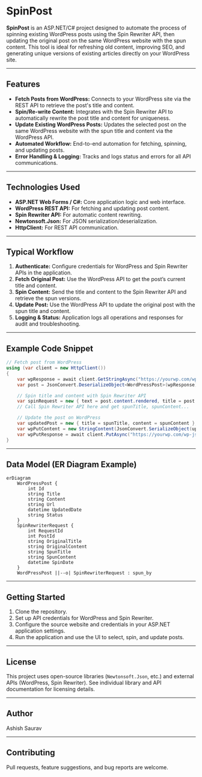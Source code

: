 # SpinPost

**SpinPost** is an ASP.NET/C# project designed to automate the process of spinning existing WordPress posts using the Spin Rewriter API, then updating the original post on the same WordPress website with the spun content. This tool is ideal for refreshing old content, improving SEO, and generating unique versions of existing articles directly on your WordPress site.

---

## Features

- **Fetch Posts from WordPress:** Connects to your WordPress site via the REST API to retrieve the post's title and content.
- **Spin/Re-write Content:** Integrates with the Spin Rewriter API to automatically rewrite the post title and content for uniqueness.
- **Update Existing WordPress Posts:** Updates the selected post on the same WordPress website with the spun title and content via the WordPress API.
- **Automated Workflow:** End-to-end automation for fetching, spinning, and updating posts.
- **Error Handling & Logging:** Tracks and logs status and errors for all API communications.

---

## Technologies Used

- **ASP.NET Web Forms / C#:** Core application logic and web interface.
- **WordPress REST API:** For fetching and updating post content.
- **Spin Rewriter API:** For automatic content rewriting.
- **Newtonsoft.Json:** For JSON serialization/deserialization.
- **HttpClient:** For REST API communication.

---

## Typical Workflow

1. **Authenticate:** Configure credentials for WordPress and Spin Rewriter APIs in the application.
2. **Fetch Original Post:** Use the WordPress API to get the post’s current title and content.
3. **Spin Content:** Send the title and content to the Spin Rewriter API and retrieve the spun versions.
4. **Update Post:** Use the WordPress API to update the original post with the spun title and content.
5. **Logging & Status:** Application logs all operations and responses for audit and troubleshooting.

---

## Example Code Snippet

```csharp
// Fetch post from WordPress
using (var client = new HttpClient())
{
    var wpResponse = await client.GetStringAsync("https://yourwp.com/wp-json/wp/v2/posts/POST_ID");
    var post = JsonConvert.DeserializeObject<WordPressPost>(wpResponse);

    // Spin title and content with Spin Rewriter API
    var spinRequest = new { text = post.content.rendered, title = post.title.rendered };
    // Call Spin Rewriter API here and get spunTitle, spunContent...

    // Update the post on WordPress
    var updatedPost = new { title = spunTitle, content = spunContent };
    var wpPutContent = new StringContent(JsonConvert.SerializeObject(updatedPost), Encoding.UTF8, "application/json");
    var wpPutResponse = await client.PutAsync("https://yourwp.com/wp-json/wp/v2/posts/POST_ID", wpPutContent);
}
```

---

## Data Model (ER Diagram Example)

```mermaid
erDiagram
    WordPressPost {
        int Id
        string Title
        string Content
        string Url
        datetime UpdatedDate
        string Status
    }
    SpinRewriterRequest {
        int RequestId
        int PostId
        string OriginalTitle
        string OriginalContent
        string SpunTitle
        string SpunContent
        datetime SpinDate
    }
    WordPressPost ||--o| SpinRewriterRequest : spun_by
```

---

## Getting Started

1. Clone the repository.
2. Set up API credentials for WordPress and Spin Rewriter.
3. Configure the source website and credentials in your ASP.NET application settings.
4. Run the application and use the UI to select, spin, and update posts.

---

## License

This project uses open-source libraries (`Newtonsoft.Json`, etc.) and external APIs (WordPress, Spin Rewriter).
See individual library and API documentation for licensing details.

---

## Author

Ashish Saurav

---

## Contributing

Pull requests, feature suggestions, and bug reports are welcome.
